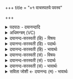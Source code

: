 +++
title = "०१ वाचस्पतये पवस्व"

+++
<details><summary>पदपाठः - दयानन्दादि</summary>

वा॒चः। पत॑ये। प॒व॒स्व॒। वृष्णः॑। अ॒ꣳशुभ्या॒मित्य॒ꣳशुऽभ्या॑म्। गभ॑स्तिपूत॒ इति॒ गभ॑स्तिऽपूतः॒। दे॒वः। दे॒वेभ्यः॑। प॒व॒स्व॒। येषा॑म्। भा॒गः। असि॑। १।
</details>

<details><summary>अधिमन्त्रम् (VC)</summary>

- प्राणो देवता
- गोतम ऋषिः
- निचृद् आर्षी अनुष्टुप्
- पञ्चमः
</details>

<details><summary>दयानन्द-सरस्वती (हि) - विषयः</summary>

इस सप्तम अध्याय के प्रथम मन्त्र में सृष्टि के निमित्त बाहर और भीतर के व्यवहार का उपदेश है ॥
</details>

<details><summary>दयानन्द-सरस्वती (हि) - पदार्थः</summary>

पदार्थान्वयभाषाः -  हे मनुष्य तू (वाचः) वाणी के (पतये) पालन हारे ईश्वर के लिये (पवस्व) पवित्र हो, (वृष्णः) बलवान् पुरुष के (अंशुभ्याम्) भुजाओं के समान बाहर-भीतर वा व्यवहार होने के लिये जैसे (गभस्तिपूतः) सूर्य्य की किरणों से पदार्थ पवित्र जैसे होते हैं, वैसे शास्त्रों से (देवः) दिव्य-गुण युक्त विद्वान् होकर (येषाम्) जिन विद्वानों की (भागः) सेवन करने के योग्य है, उन (देवेभ्यः) देवों के लिये (पवस्व) पवित्र हो ॥१॥
</details>

<details><summary>दयानन्द-सरस्वती (हि) - भावार्थः</summary>

भावार्थभाषाः -  इस मन्त्र में वाचकलुप्तोपमालङ्कार है। सब जीवों को योग्य है कि वेदों की रक्षा करनेवाले नित्य पवित्र परमात्मा को जान और विद्वानों के सङ्ग से विद्यादि उत्तम गुणों में निष्णात होकर सत्यवाणी को बोलनेवाले हों ॥१॥
</details>

<details><summary>दयानन्द-सरस्वती (सं) - विषयः</summary>

तस्य प्रथममन्त्रे सृष्टिनिमित्तो बाह्याभ्यन्तरव्यवहार उपदिश्यते ॥
</details>

<details><summary>दयानन्द-सरस्वती (सं) - पदार्थः</summary>

पदार्थान्वयभाषाः -  हे मनुष्य ! त्वं वाचस्पतये पवस्व, वृष्णोंऽशुभ्यामिव बाह्याभ्यन्तरव्यवहाराय गभस्तिपूत इव देवो भूत्वा येषां विदुषां भागोऽसि, तेभ्यो देवेभ्यः पवस्व ॥१॥
</details>

<details><summary>दयानन्द-सरस्वती (सं) - भावार्थः</summary>

भावार्थभाषाः -  अत्र वाचकलुप्तोपमालङ्कारः। सर्वेषां जीवानां योग्यतास्ति वेदपतिं सततं पूतं परमेश्वरं विज्ञाय विदुषां सङ्गमेन विद्यादिगुणेषु सुस्नाताः सत्यवागनुष्ठातारः स्युरिति ॥१॥
</details>

<details><summary>सविता जोशी ← दयानन्दः (म) - भावार्थः</summary>

भावार्थभाषाः -  या मंत्रात वाचकलुप्तोपमालंकार आहे. सर्व माणसांनी वेदाचे रक्षण करणाऱ्या नित्य, पवित्र परमेश्वराला जाणावे आणि विद्वानांच्या संगतीत राहून उत्तम विद्या प्राप्त करावी, सत्यवचनी बनावे.
</details>
